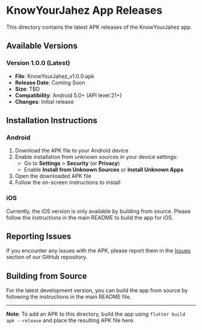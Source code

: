 # KnowYourJahez App Releases

This directory contains the latest APK releases of the KnowYourJahez app.

## Available Versions

### Version 1.0.0 (Latest)

- **File**: KnowYourJahez_v1.0.0.apk
- **Release Date**: Coming Soon
- **Size**: TBD
- **Compatibility**: Android 5.0+ (API level 21+)
- **Changes**: Initial release

## Installation Instructions

### Android

1. Download the APK file to your Android device
2. Enable installation from unknown sources in your device settings:
   - Go to **Settings** > **Security** (or **Privacy**)
   - Enable **Install from Unknown Sources** or **Install Unknown Apps**
3. Open the downloaded APK file
4. Follow the on-screen instructions to install

### iOS

Currently, the iOS version is only available by building from source. Please follow the instructions in the main README to build the app for iOS.

## Reporting Issues

If you encounter any issues with the APK, please report them in the [Issues](https://github.com/Maazleo/Your_Jahez_App/issues) section of our GitHub repository.

## Building from Source

For the latest development version, you can build the app from source by following the instructions in the main README file.

---

**Note**: To add an APK to this directory, build the app using `flutter build apk --release` and place the resulting APK file here. 